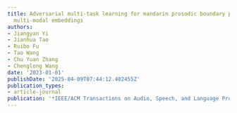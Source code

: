 ```yaml
---
title: Adversarial multi-task learning for mandarin prosodic boundary prediction with
  multi-modal embeddings
authors:
- Jiangyan Yi
- Jianhua Tao
- Ruibo Fu
- Tao Wang
- Chu Yuan Zhang
- Chenglong Wang
date: '2023-01-01'
publishDate: '2025-04-09T07:44:12.402455Z'
publication_types:
- article-journal
publication: '*IEEE/ACM Transactions on Audio, Speech, and Language Processing*'
---
```

